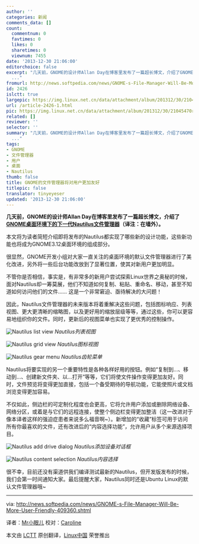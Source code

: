 ```yaml
---
author: ''
categories: 新闻
comments_data: []
count:
  commentnum: 0
  favtimes: 0
  likes: 0
  sharetimes: 0
  viewnum: 7455
date: '2013-12-30 21:06:00'
editorchoice: false
excerpt: "几天前，GNOME的设计师Allan Day在博客里发布了一篇超长博文，介绍了GNOME桌面环境下的下一代Nautilus文件管理器（译注：在墙外）。\r\n本文将为读者简短介绍即将发布的Nautilus都实现了哪些新的设计功能，这些新功能也
  ..."
fromurl: http://news.softpedia.com/news/GNOME-s-File-Manager-Will-Be-More-User-Friendly-409360.shtml
id: 2426
islctt: true
largepic: https://img.linux.net.cn/data/attachment/album/201312/30/21045470rd0bwx62h0ad2b.png
url: /article-2426-1.html
pic: https://img.linux.net.cn/data/attachment/album/201312/30/21045470rd0bwx62h0ad2b.png.thumb.jpg
related: []
reviewer: ''
selector: ''
summary: "几天前，GNOME的设计师Allan Day在博客里发布了一篇超长博文，介绍了GNOME桌面环境下的下一代Nautilus文件管理器（译注：在墙外）。\r\n本文将为读者简短介绍即将发布的Nautilus都实现了哪些新的设计功能，这些新功能也
  ..."
tags:
- GNOME
- 文件管理器
- 用户
- 桌面
- Nautilus
thumb: false
title: GNOME的文件管理器将对用户更加友好
titlepic: false
translator: tinyeyeser
updated: '2013-12-30 21:06:00'
---
```


**几天前，GNOME的设计师Allan Day在博客里发布了一篇超长博文，介绍了[GNOME桌面环境下的下一代Nautilus文件管理器](http://afaikblog.wordpress.com/2013/12/11/nautilus-next/)（译注：在墙外）。**


本文将为读者简短介绍即将发布的Nautilus都实现了哪些新的设计功能，这些新功能也将成为GNOME3.12桌面环境的组成部分。


很显然，GNOME开发小组对大家一直关注的桌面环境的默认文件管理器进行了美化改进，另外将一些后台功能改放到了显著位置，使其对新用户更加明显。


不管你是否相信，事实是，有非常多的新用户尝试探索Linux世界之奥秘的时候，面对Nautilus却一筹莫展，他们不知道如何复制、粘贴、重命名、移动，甚至不知道如何访问他们的文件…… 这是一个非常窘迫、亟待解决的大问题！


因此，Nautilus文件管理器的未来版本将着重解决这些问题，包括图标响应、列表视图、更大更清晰的缩略图，以及更好用的缩放层级等等，通过这些，你可以更容易地组织你的文件。同时，更新后的视图菜单也实现了更优秀的控制操作。


![Nautilus list view](https://img.linux.net.cn/data/attachment/album/201312/30/21045470rd0bwx62h0ad2b.png) *Nautilus列表视图*


![Nautilus grid view](https://img.linux.net.cn/data/attachment/album/201312/30/2104572p9lobqnt23cob0l.png) *Nautilus图标视图*


![Nautilus gear menu](https://img.linux.net.cn/data/attachment/album/201312/30/210459blqr0dzqg2wdl5cr.png) *Nautilus齿轮菜单*


Nautilus将要实现的另一个重要特性是各种各样好用的按钮。例如“复制到…、移动到…、创建新文件夹、以…打开”等等，它们将使文件操作变得更加友好。同时，文件预览将变得更加直接，包括一个备受期待的导航功能，它能使照片或文档浏览变得更加容易。


不仅如此，侧边栏的可定制化程度也会更高，它将允许用户添加或删除网络设备、网络分区，或着是与它们的远程连接，使整个侧边栏变得更加整洁（这一改进对于像本译者这样的强迫症患者来说多么福音啊~）。新增加的“收藏”标签可用于访问所有你最喜欢的文件，还有改进后的“内容选择功能”，允许用户从多个来源选择项目。


![Nautilus add drive dialog](https://img.linux.net.cn/data/attachment/album/201312/30/210501nfnxu0395gxvno0g.png) *Nautilus添加设备对话框*


![Nautilus content selection](https://img.linux.net.cn/data/attachment/album/201312/30/21050451wkbm1kkb4zkauj.png) *Nautilus内容选择*


很不幸，目前还没有渠道供我们编译测试最新的Nautilus，但开发版发布的时候，我们会第一时间通知大家。最后提醒大家，Nautilus同时还是Ubuntu Linux的默认文件管理器哦~




---


via: <http://news.softpedia.com/news/GNOME-s-File-Manager-Will-Be-More-User-Friendly-409360.shtml>


译者：[Mr小眼儿](http://blog.csdn.net/tinyeyeser) 校对：[Caroline](https://github.com/carolinewuyan)


本文由 [LCTT](https://github.com/LCTT/TranslateProject) 原创翻译，[Linux中国](http://linux.cn/) 荣誉推出